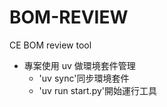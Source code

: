 # BOM-REVIEW

CE BOM review tool

- 專案使用 uv 做環境套件管理
  - 'uv sync'同步環境套件
  - 'uv run start.py'開始運行工具
